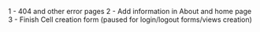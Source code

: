 1 - 404 and other error pages
2 - Add information in About and home page
3 - Finish Cell creation form (paused for login/logout forms/views creation)